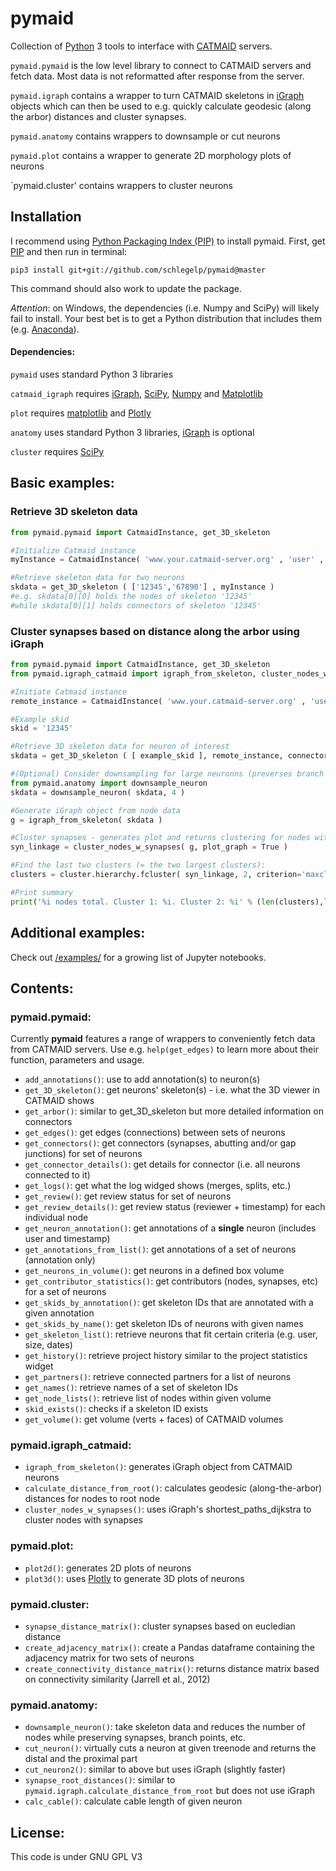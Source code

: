 pymaid
==================

Collection of [Python](ww.python.org "Python Homepage") 3 tools to interface with [CATMAID](https://github.com/catmaid/CATMAID "CATMAID Repo") servers.

`pymaid.pymaid` is the low level library to connect to CATMAID servers and fetch data. Most data is not reformatted after response from the server.

`pymaid.igraph` contains a wrapper to turn CATMAID skeletons in [iGraph](http://www.igraph.org) objects which can then be used to e.g. quickly calculate geodesic (along the arbor) distances and cluster synapses. 

`pymaid.anatomy` contains wrappers to downsample or cut neurons

`pymaid.plot` contains a wrapper to generate 2D morphology plots of neurons

`pymaid.cluster' contains wrappers to cluster neurons 

## Installation
I recommend using [Python Packaging Index (PIP)](https://pypi.python.org/pypi) to install pymaid.
First, get [PIP](https://pip.pypa.io/en/stable/installing/) and then run in terminal:  

`pip3 install git+git://github.com/schlegelp/pymaid@master`  

This command should also work to update the package.

*Attention*: on Windows, the dependencies (i.e. Numpy and SciPy) will likely fail to install. Your best bet is to get a Python distribution that includes them (e.g. [Anaconda](https://www.continuum.io/downloads)).

#### Dependencies:
`pymaid` uses standard Python 3 libraries

`catmaid_igraph` requires [iGraph](http://www.igraph.org), [SciPy](http://www.scipy.org), [Numpy](http://www.scipy.org) and [Matplotlib](http://www.matplotlib.org)

`plot` requires [matplotlib](http://matplotlib.org/) and [Plotly](http://plot.ly)

`anatomy` uses standard Python 3 libraries, [iGraph](http://www.igraph.org) is optional 

`cluster` requires [SciPy](http://www.scipy.org)

## Basic examples:

### Retrieve 3D skeleton data
```python
from pymaid.pymaid import CatmaidInstance, get_3D_skeleton

#Initialize Catmaid instance 
myInstance = CatmaidInstance( 'www.your.catmaid-server.org' , 'user' , 'password', 'token' )

#Retrieve skeleton data for two neurons
skdata = get_3D_skeleton ( ['12345','67890'] , myInstance )
#e.g. skdata[0][0] holds the nodes of skeleton '12345' 
#while skdata[0][1] holds connectors of skeleton '12345'
```
### Cluster synapses based on distance along the arbor using iGraph
```python
from pymaid.pymaid import CatmaidInstance, get_3D_skeleton
from pymaid.igraph_catmaid import igraph_from_skeleton, cluster_nodes_w_synapses

#Initiate Catmaid instance
remote_instance = CatmaidInstance( 'www.your.catmaid-server.org' , 'user' , 'password', 'token' )

#Example skid
skid = '12345'

#Retrieve 3D skeleton data for neuron of interest
skdata = get_3D_skeleton ( [ example_skid ], remote_instance, connector_flag = 1, tag_flag = 0 )[0]

#(Optional) Consider downsampling for large neuronns (preverses branch points, end points, synapses, etc.)
from pymaid.anatomy import downsample_neuron
skdata = downsample_neuron( skdata, 4 )

#Generate iGraph object from node data
g = igraph_from_skeleton( skdata )

#Cluster synapses - generates plot and returns clustering for nodes with synapses
syn_linkage = cluster_nodes_w_synapses( g, plot_graph = True )

#Find the last two clusters (= the two largest clusters):
clusters = cluster.hierarchy.fcluster( syn_linkage, 2, criterion='maxclust')

#Print summary
print('%i nodes total. Cluster 1: %i. Cluster 2: %i' % (len(clusters),len([n for n in clusters if n==1]),len([n for n in clusters if n==2])))
```

## Additional examples:
Check out [/examples/](https://github.com/schlegelp/PyMaid/tree/master/examples) for a growing list of Jupyter notebooks.

## Contents:
### pymaid.pymaid:
Currently **pymaid** features a range of wrappers to conveniently fetch data from CATMAID servers.
Use e.g. `help(get_edges)` to learn more about their function, parameters and usage.

- `add_annotations()`: use to add annotation(s) to neuron(s)
- `get_3D_skeleton()`: get neurons' skeleton(s) - i.e. what the 3D viewer in CATMAID shows
- `get_arbor()`: similar to get_3D_skeleton but more detailed information on connectors
- `get_edges()`: get edges (connections) between sets of neurons
- `get_connectors()`: get connectors (synapses, abutting and/or gap junctions) for set of neurons
- `get_connector_details()`: get details for connector (i.e. all neurons connected to it)
- `get_logs()`: get what the log widged shows (merges, splits, etc.)
- `get_review()`: get review status for set of neurons
- `get_review_details()`: get review status (reviewer + timestamp) for each individual node
- `get_neuron_annotation()`: get annotations of a **single** neuron (includes user and timestamp)
- `get_annotations_from_list()`: get annotations of a set of neurons (annotation only)
- `get_neurons_in_volume()`: get neurons in a defined box volume
- `get_contributor_statistics()`: get contributors (nodes, synapses, etc) for a set of neurons
- `get_skids_by_annotation()`: get skeleton IDs that are annotated with a given annotation
- `get_skids_by_name()`: get skeleton IDs of neurons with given names
- `get_skeleton_list()`: retrieve neurons that fit certain criteria (e.g. user, size, dates)
- `get_history()`: retrieve project history similar to the project statistics widget
- `get_partners()`: retrieve connected partners for a list of neurons
- `get_names()`: retrieve names of a set of skeleton IDs
- `get_node_lists()`: retrieve list of nodes within given volume
- `skid_exists()`: checks if a skeleton ID exists
- `get_volume()`: get volume (verts + faces) of CATMAID volumes

### pymaid.igraph_catmaid:
- `igraph_from_skeleton()`: generates iGraph object from CATMAID neurons
- `calculate_distance_from_root()`: calculates geodesic (along-the-arbor) distances for nodes to root node
- `cluster_nodes_w_synapses()`: uses iGraph's shortest_paths_dijkstra to cluster nodes with synapses

### pymaid.plot:
- `plot2d()`: generates 2D plots of neurons
- `plot3d()`: uses [Plotly](http://plot.ly) to generate 3D plots of neurons

### pymaid.cluster:
- `synapse_distance_matrix()`: cluster synapses based on eucledian distance
- `create_adjacency_matrix()`: create a Pandas dataframe containing the adjacency matrix for two sets of neurons
- `create_connectivity_distance_matrix()`: returns distance matrix based on connectivity similarity (Jarrell et al., 2012)

### pymaid.anatomy:
- `downsample_neuron()`: take skeleton data and reduces the number of nodes while preserving synapses, branch points, etc.
- `cut_neuron()`: virtually cuts a neuron at given treenode and returns the distal and the proximal part
- `cut_neuron2()`: similar to above but uses iGraph (slightly faster)
- `synapse_root_distances()`: similar to `pymaid.igraph.calculate_distance_from_root` but does not use iGraph
- `calc_cable()`: calculate cable length of given neuron

## License:
This code is under GNU GPL V3
